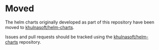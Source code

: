 # Moved

The helm charts originally developed as part of this repository have been moved to [khulnasoft/helm-charts](https://github.com/khulnasoft/helm-charts/).

Issues and pull requests should be tracked using the [khulnasoft/helm-charts](https://github.com/khulnasoft/helm-charts/) repository.
